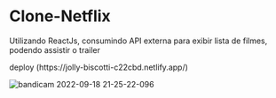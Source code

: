 # Clone-Netflix
Utilizando ReactJs, consumindo API externa para exibir lista de filmes, podendo assistir o trailer
<p>deploy (https://jolly-biscotti-c22cbd.netlify.app/)<p>

![bandicam 2022-09-18 21-25-22-096](https://user-images.githubusercontent.com/101139441/190934920-2c7ce837-a093-4d43-89ed-be009d8d2cc7.jpg)
